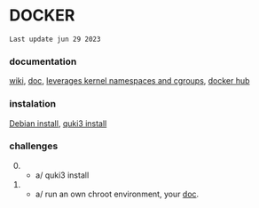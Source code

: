 # DOCKER
` Last update jun 29 2023 `
### documentation
<a href="https://es.wikipedia.org/wiki/Docker_(software)">wiki</a>,
<a href="">doc</a>,
<a href="https://medium.com/@saschagrunert/demystifying-containers-part-i-kernel-space-2c53d6979504">leverages kernel namespaces and cgroups</a>,
<a href="https://hub.docker.com/">docker hub</a>
### instalation
<a href="https://docs.docker.com/desktop/install/debian/">Debian install</a>, <a href="https://github.com/quki3/DOCKER/blob/main/UNLOCK-CHALLENGES/0/a/install.md">quki3 install</a> 
### challenges
0. - a/ quki3 install
1. - a/ run an own chroot environment, your <a href='https://en.wikipedia.org/wiki/Chroot'>doc</a>.
	
